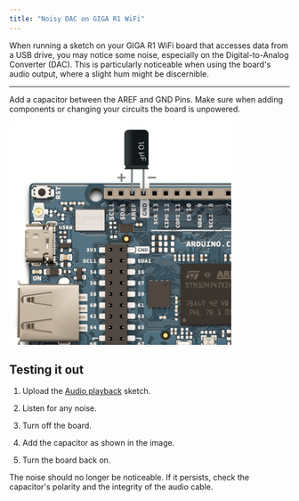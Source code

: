 ```yaml
---
title: "Noisy DAC on GIGA R1 WiFi"
---
```


When running a sketch on your GIGA R1 WiFi board that accesses data from a USB drive, you may notice some noise, especially on the Digital-to-Analog Converter (DAC). This is particularly noticeable when using the board's audio output, where a slight hum might be discernible.

---

Add a capacitor between the AREF and GND Pins. Make sure when adding components or changing your circuits the board is unpowered.

![10pF Capacitor between AREF and GND](img/GIGA-R1-filter-DAC.png)

## Testing it out

1. Upload the [Audio playback](https://docs.arduino.cc/tutorials/giga-r1-wifi/giga-audio/#audio-playback) sketch.

2. Listen for any noise.

3. Turn off the board.

4. Add the capacitor as shown in the image.

5. Turn the board back on.

The noise should no longer be noticeable. If it persists, check the capacitor's polarity and the integrity of the audio cable.
